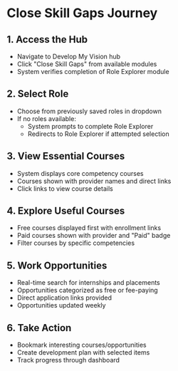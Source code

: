 # Close Skill Gaps Journey

## 1. Access the Hub
- Navigate to Develop My Vision hub
- Click "Close Skill Gaps" from available modules
- System verifies completion of Role Explorer module

## 2. Select Role
- Choose from previously saved roles in dropdown
- If no roles available:
  - System prompts to complete Role Explorer
  - Redirects to Role Explorer if attempted selection

## 3. View Essential Courses
- System displays core competency courses
- Courses shown with provider names and direct links
- Click links to view course details

## 4. Explore Useful Courses
- Free courses displayed first with enrollment links
- Paid courses shown with provider and "Paid" badge
- Filter courses by specific competencies

## 5. Work Opportunities
- Real-time search for internships and placements
- Opportunities categorized as free or fee-paying
- Direct application links provided
- Opportunities updated weekly

## 6. Take Action
- Bookmark interesting courses/opportunities
- Create development plan with selected items
- Track progress through dashboard
